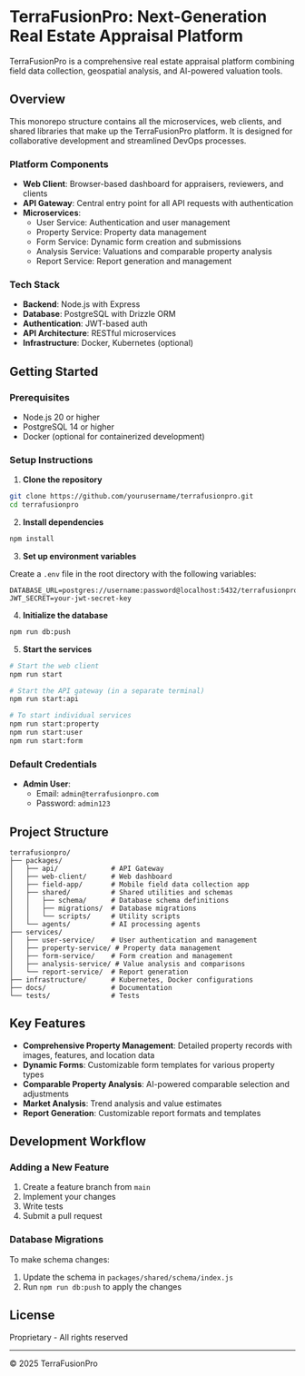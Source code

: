 # TerraFusionPro: Next-Generation Real Estate Appraisal Platform

TerraFusionPro is a comprehensive real estate appraisal platform combining field data collection, geospatial analysis, and AI-powered valuation tools.

## Overview

This monorepo structure contains all the microservices, web clients, and shared libraries that make up the TerraFusionPro platform. It is designed for collaborative development and streamlined DevOps processes.

### Platform Components

- **Web Client**: Browser-based dashboard for appraisers, reviewers, and clients
- **API Gateway**: Central entry point for all API requests with authentication
- **Microservices**:
  - User Service: Authentication and user management
  - Property Service: Property data management
  - Form Service: Dynamic form creation and submissions
  - Analysis Service: Valuations and comparable property analysis
  - Report Service: Report generation and management

### Tech Stack

- **Backend**: Node.js with Express
- **Database**: PostgreSQL with Drizzle ORM
- **Authentication**: JWT-based auth
- **API Architecture**: RESTful microservices
- **Infrastructure**: Docker, Kubernetes (optional)

## Getting Started

### Prerequisites

- Node.js 20 or higher
- PostgreSQL 14 or higher
- Docker (optional for containerized development)

### Setup Instructions

1. **Clone the repository**

```bash
git clone https://github.com/yourusername/terrafusionpro.git
cd terrafusionpro
```

2. **Install dependencies**

```bash
npm install
```

3. **Set up environment variables**

Create a `.env` file in the root directory with the following variables:

```
DATABASE_URL=postgres://username:password@localhost:5432/terrafusionpro
JWT_SECRET=your-jwt-secret-key
```

4. **Initialize the database**

```bash
npm run db:push
```

5. **Start the services**

```bash
# Start the web client
npm run start

# Start the API gateway (in a separate terminal)
npm run start:api

# To start individual services
npm run start:property
npm run start:user
npm run start:form
```

### Default Credentials

- **Admin User**:
  - Email: `admin@terrafusionpro.com`
  - Password: `admin123`

## Project Structure

```
terrafusionpro/
├── packages/
│   ├── api/             # API Gateway
│   ├── web-client/      # Web dashboard
│   ├── field-app/       # Mobile field data collection app
│   ├── shared/          # Shared utilities and schemas
│   │   ├── schema/      # Database schema definitions
│   │   ├── migrations/  # Database migrations
│   │   └── scripts/     # Utility scripts
│   └── agents/          # AI processing agents
├── services/
│   ├── user-service/    # User authentication and management
│   ├── property-service/ # Property data management
│   ├── form-service/    # Form creation and management
│   ├── analysis-service/ # Value analysis and comparisons
│   └── report-service/  # Report generation
├── infrastructure/      # Kubernetes, Docker configurations
├── docs/                # Documentation
└── tests/               # Tests
```

## Key Features

- **Comprehensive Property Management**: Detailed property records with images, features, and location data
- **Dynamic Forms**: Customizable form templates for various property types
- **Comparable Property Analysis**: AI-powered comparable selection and adjustments
- **Market Analysis**: Trend analysis and value estimates
- **Report Generation**: Customizable report formats and templates

## Development Workflow

### Adding a New Feature

1. Create a feature branch from `main`
2. Implement your changes
3. Write tests
4. Submit a pull request

### Database Migrations

To make schema changes:

1. Update the schema in `packages/shared/schema/index.js`
2. Run `npm run db:push` to apply the changes

## License

Proprietary - All rights reserved

---

© 2025 TerraFusionPro
